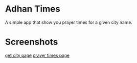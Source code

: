 # Adhan Times

A simple app that show you prayer times for a given city name.

# Screenshots
[get city page](https://github.com/MarouaneBouaricha/PrayerTimes/edit/master/capture1.png)
[prayer times page](https://github.com/MarouaneBouaricha/PrayerTimes/edit/master/capture2.png)

